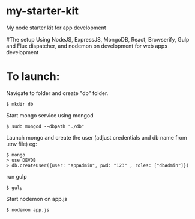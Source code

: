 # my-starter-kit
My node starter kit for app development

#The setup
Using NodeJS, ExpressJS, MongoDB, React, Browserify, Gulp and Flux dispatcher, and nodemon on development for web apps development

# To launch:
Navigate to folder and create "db" folder.
```
$ mkdir db
```

Start mongo service using mongod
```
$ sudo mongod --dbpath "./db"
```

Launch mongo and create the user (adjust credentials and db name from .env file)
eg: 
```
$ mongo
> use DEVDB
> db.createUser({user: "appAdmin", pwd: "123" , roles: ["dbAdmin"]})
```

run gulp
```
$ gulp
```

Start nodemon on app.js  
```
$ nodemon app.js
```
